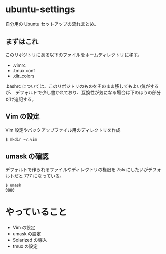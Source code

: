 # ubuntu-settings
自分用の Ubuntu セットアップの流れまとめ。

## まずはこれ

このリポジトリにある以下のファイルをホームディレクトリに移す。

- .vimrc
- .tmux.conf
- .dir_colors

.bashrc については、このリポジトリのものをそのまま移してもよい気がするが、
デフォルトで少し書かれており、互換性が気になる場合は下のほうの部分だけ追記する。

## Vim の設定
Vim 設定やバックアップファイル用のディレクトリを作成

```bash
$ mkdir ~/.vim
```

## umask の確認
デフォルトで作られるファイルやディレクトリの権限を 755 にしたいがデフォルトだと 777 になっている。

```bash
$ umask
0000
```


# やっていること
- Vim の設定
- umask の設定
- Solarized の導入
- tmux の設定



